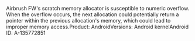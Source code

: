 Airbrush FW's scratch memory allocator is susceptible to numeric overflow. When the overflow occurs, the next allocation could potentially return a pointer within the previous allocation's memory, which could lead to improper memory access.Product: AndroidVersions: Android kernelAndroid ID: A-135772851